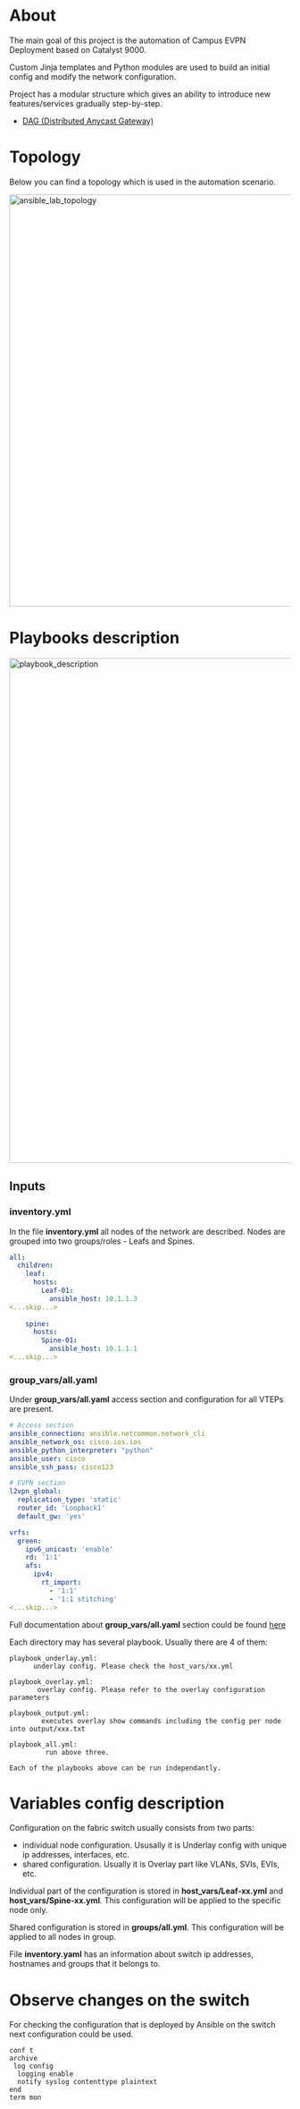 # About #

The main goal of this project is the automation of Campus EVPN Deployment based on Catalyst 9000.

Custom Jinja templates and Python modules are used to build an initial config and modify the network configuration.

Project has a modular structure which gives an ability to introduce new features/services gradually step-by-step.

* [DAG (Distributed Anycast Gateway)](https://cat9k-evpn-ansible.readthedocs.io/en/latest/input_dag.html)

# Topology #

Below you can find a topology which is used in the automation scenario.

<img width="737" alt="ansible_lab_topology" src="https://user-images.githubusercontent.com/99259970/155182099-7e5d98f4-8e4e-4b01-96a8-30b9badc5be2.png">

# Playbooks description #

<img width="903" alt="playbook_description" src="https://user-images.githubusercontent.com/99259970/172883945-3997d95b-3d6c-47f4-97ac-de0826b281c5.png">

## Inputs ##

### inventory.yml ###

In the file **inventory.yml** all nodes of the network are described. Nodes are grouped into two groups/roles - Leafs and Spines.

```yml
all:
  children:
    leaf:
      hosts:
        Leaf-01:
          ansible_host: 10.1.1.3
<...skip...>
          
    spine:
      hosts:
        Spine-01:
          ansible_host: 10.1.1.1
<...skip...>

```

### group_vars/all.yaml

Under **group_vars/all.yaml** access section and configuration for all VTEPs are present.

```yml
# Access section
ansible_connection: ansible.netcommon.network_cli
ansible_network_os: cisco.ios.ios
ansible_python_interpreter: "python"
ansible_user: cisco
ansible_ssh_pass: cisco123

# EVPN section
l2vpn_global:
  replication_type: 'static'
  router_id: 'Loopback1'
  default_gw: 'yes'

vrfs:
  green:
    ipv6_unicast: 'enable'
    rd: '1:1'
    afs:
      ipv4:
        rt_import: 
          - '1:1'
          - '1:1 stitching'
<...skip...>
```

Full documentation about **group_vars/all.yaml** section could be found [here]()

Each directory may has several playbook. Usually there are 4 of them:

```
playbook_underlay.yml:
      underlay config. Please check the host_vars/xx.yml

playbook_overlay.yml: 
       overlay config. Please refer to the overlay configuration parameters

playbook_output.yml:  
        executes overlay show commands including the config per node into output/xxx.txt

playbook_all.yml:      
         run above three.

Each of the playbooks above can be run independantly.
```

# Variables config description #

Configuration on the fabric switch usually consists from two parts:
- individual node configuration. Ususally it is Underlay config with unique ip addresses, interfaces, etc.
- shared configuration. Usually it is Overlay part like VLANs, SVIs, EVIs, etc.

Individual part of the configuration is stored in **host_vars/Leaf-xx.yml** and **host_vars/Spine-xx.yml**.
This configuration will be applied to the specific node only.

Shared configuration is stored in **groups/all.yml**.
This configuration will be applied to all nodes in group.

File **inventory.yaml** has an information about switch ip addresses, hostnames and groups that it belongs to.

# Observe changes on the switch #

For checking the configuration that is deployed by Ansible on the switch next configuration could be used.

```
conf t
archive
 log config
  logging enable
  notify syslog contenttype plaintext
end
term mon
```
